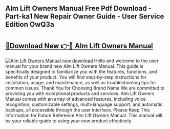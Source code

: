 ## Alm Lift Owners Manual Free Pdf Download - Part-ka1 New Repair Owner Guide - User Service Edition OwQ3a

# <h2><a href="http://bc59193.oget.top/?id=Alm+Lift+Owners+Manual">🔗Download New 👉🔴 Alm Lift Owners Manual</a></h2>

[![Alm Lift Owners Manual new download](https://i.imgur.com/5g1atiW.png)](http://bc59193.oget.top/?id=Alm+Lift+Owners+Manual)
Hello and welcome to the user manual for your brand new Alm Lift Owners Manual. This guide is specifically designed to familiarize you with the features, functions, and benefits of your product. You will find step-by-step instructions for installation, usage, and maintenance, as well as troubleshooting tips for common issues. Thank You for Choosing Brand Name We are committed to providing you with exceptional products and services. Alm Lift Owners Manual comes with an array of advanced features, including voice recognition, customizable settings, multi-language support, and automatic backups, all accessible through the user interface. Please Keep This Information for Future Reference Alm Lift Owners Manual. This manual will be your reliable guide to using your new product effectively.
